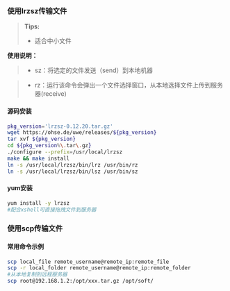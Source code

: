### 使用lrzsz传输文件
> **Tips:** 
> - 适合中小文件
> 
**使用说明：** 

> - sz：将选定的文件发送（send）到本地机器

> - rz：运行该命令会弹出一个文件选择窗口，从本地选择文件上传到服务器(receive)


#### 源码安装
```bash
pkg_version='lrzsz-0.12.20.tar.gz'
wget https://ohse.de/uwe/releases/${pkg_version}
tar xvf ${pkg_version}
cd ${pkg_version%\.tar\.gz}
./configure --prefix=/usr/local/lrzsz
make && make install
ln -s /usr/local/lrzsz/bin/lrz /usr/bin/rz
ln -s /usr/local/lrzsz/bin/lsz /usr/bin/sz
```
#### yum安装
```bash
yum install -y lrzsz
#配合xshell可直接拖拽文件到服务器
```
### 使用scp传输文件
#### 常用命令示例
```bash
scp local_file remote_username@remote_ip:remote_file 
scp -r local_folder remote_username@remote_ip:remote_folder
#从本地复制到远程服务器
scp root@192.168.1.2:/opt/xxx.tar.gz /opt/soft/
```


